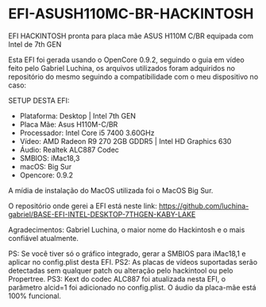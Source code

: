 # EFI-ASUSH110MC-BR-HACKINTOSH
EFI HACKINTOSH pronta para placa mãe ASUS H110M C/BR equipada com Intel de 7th GEN

Esta EFI foi gerada usando o OpenCore 0.9.2, seguindo o guia em vídeo feito pelo Gabriel Luchina,
os arquivos utilizados foram adquiridos no repositório do mesmo seguindo a compatibilidade com o meu dispositivo no caso:

SETUP DESTA EFI:
- Plataforma: Desktop | Intel 7th GEN
- Placa Mãe: Asus H110M-C/BR
- Processador: Intel Core i5 7400 3.60GHz
- Vídeo: AMD Radeon R9 270 2GB GDDR5 | Intel HD Graphics 630
- Áudio: Realtek ALC887 Codec
- SMBIOS: iMac18,3
- macOS: Big Sur
- Opencore: 0.9.2

A mídia de instalação do MacOS utilizada foi o MacOS Big Sur.

O repositório onde gerei a EFI está neste link:
https://github.com/luchina-gabriel/BASE-EFI-INTEL-DESKTOP-7THGEN-KABY-LAKE

Agradecimentos: Gabriel Luchina, o maior nome do Hackintosh e o mais confiável atualmente.

PS: Se você tiver só o gráfico integrado, gerar a SMBIOS para iMac18,1 e aplicar no config.plist desta EFI.
PS2: As placas de vídeos suportadas serão detectadas sem qualquer patch ou alteração pelo hackintool ou pelo Propertree.
PS3: Kext do codec ALC887 foi atualizada nesta EFI, o parâmetro alcid=1 foi adicionado no config.plist. O áudio da placa-mãe está 100% funcional.
